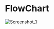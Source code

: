 # FlowChart

![Screenshot_1](https://user-images.githubusercontent.com/115359807/205490705-ddc87ac3-3259-4223-be93-6997b239d6cd.png)

